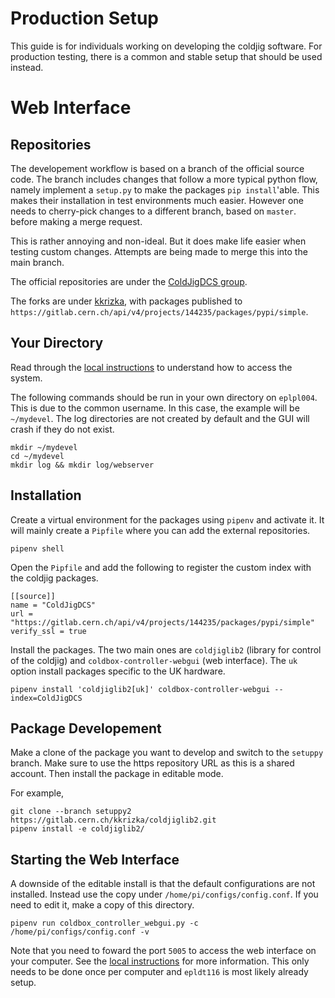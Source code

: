 # Production Setup

This guide is for individuals working on developing the coldjig software. For
production testing, there is a common and stable setup that should be used
instead.

# Web Interface
## Repositories

The developement workflow is based on a branch of the official source code. The 
branch includes changes that follow a more typical python flow, namely implement
a `setup.py` to make the packages `pip install`'able. This makes their
installation in test environments much easier. However one needs to cherry-pick
changes to a different branch, based on `master`. before making a merge request.

This is rather annoying and non-ideal. But it does make life easier when testing
custom changes. Attempts are being made to merge this into the main branch. 

The official repositories are under the
[ColdJigDCS group](https://gitlab.cern.ch/ColdJigDCS).

The forks are under [kkrizka](https://gitlab.cern.ch/kkrizka), with packages
published to
`https://gitlab.cern.ch/api/v4/projects/144235/packages/pypi/simple`.

## Your Directory

Read through the [local instructions](local.md) to understand how to access the
system.

The following commands should be run in your own directory on `eplpl004`. This
is due to the common username. In this case, the example will be `~/mydevel`.
The log directories are not created by default and the GUI will crash if they
do not exist.

```shell
mkdir ~/mydevel
cd ~/mydevel
mkdir log && mkdir log/webserver
```

## Installation

Create a virtual environment for the packages using `pipenv` and activate it. It
will mainly create a `Pipfile` where you can add the external repositories.

```shell
pipenv shell
```

Open the `Pipfile` and add the following to register the custom index with the
coldjig packages.

```
[[source]]
name = "ColdJigDCS"
url = "https://gitlab.cern.ch/api/v4/projects/144235/packages/pypi/simple"
verify_ssl = true
```

Install the packages. The two main ones are `coldjiglib2` (library for control
of the coldjig) and `coldbox-controller-webgui` (web interface). The `uk` option
install packages specific to the UK hardware.

```shell
pipenv install 'coldjiglib2[uk]' coldbox-controller-webgui --index=ColdJigDCS
```

## Package Developement
Make a clone of the package you want to develop and switch to the `setuppy`
branch. Make sure to use the https repository URL as this is a shared account.
Then install the package in editable mode.

For example,
```shell
git clone --branch setuppy2 https://gitlab.cern.ch/kkrizka/coldjiglib2.git
pipenv install -e coldjiglib2/
```

## Starting the Web Interface
A downside of the editable install is that the default configurations are not
installed. Instead use the copy under `/home/pi/configs/config.conf`. If you need
to edit it, make a copy of this directory.

```shell
pipenv run coldbox_controller_webgui.py -c /home/pi/configs/config.conf -v
```

Note that you need to foward the port `5005` to access the web interface on your
computer. See the [local instructions](local.md) for more information. This only
needs to be done once per computer and `epldt116` is most likely already setup.